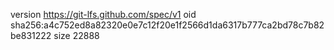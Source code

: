 version https://git-lfs.github.com/spec/v1
oid sha256:a4c752ed8a82320e0e7c12f20e1f2566d1da6317b777ca2bd78c7b82be831222
size 22888

